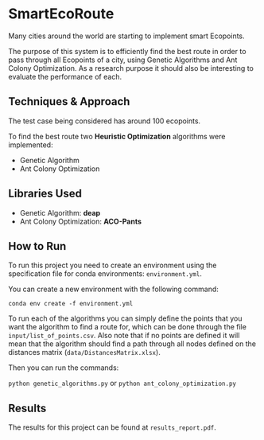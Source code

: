 # SmartEcoRoute

Many cities around the world are starting to implement smart Ecopoints.

The purpose of this system is to efficiently find the best route in order to pass through all Ecopoints of a city, using Genetic Algorithms and Ant Colony Optimization. As a research purpose it should also be interesting to evaluate the performance of each.

## Techniques & Approach

The test case being considered has around 100 ecopoints.

To find the best route two **Heuristic Optimization** algorithms were implemented:

- Genetic Algorithm
- Ant Colony Optimization

## Libraries Used

- Genetic Algorithm: **deap**
- Ant Colony Optimization: **ACO-Pants**

## How to Run

To run this project you need to create an environment using the specification file for conda environments: `environment.yml`.

You can create a new environment with the following command:

`conda env create -f environment.yml`

To run each of the algorithms you can simply define the points that you want the algorithm to find a route for, which can be done through the file `input/list_of_points.csv`. Also note that if no points are defined it will mean that the algorithm should find a path through all nodes defined on the distances matrix (`data/DistancesMatrix.xlsx`).

Then you can run the commands:

`python genetic_algorithms.py`
or
`python ant_colony_optimization.py`

## Results

The results for this project can be found at `results_report.pdf`.
